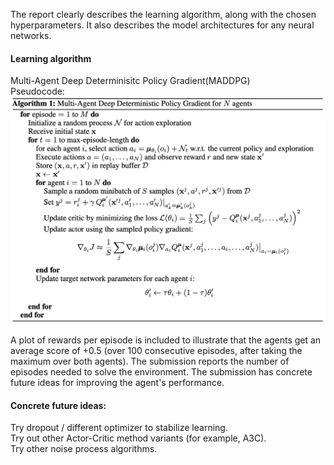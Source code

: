 The report clearly describes the learning algorithm, along with the chosen hyperparameters. It also describes the model architectures for any neural networks.
#### Learning algorithm
Multi-Agent Deep Determinisitc Policy Gradient(MADDPG)<br>
Pseudocode:<br>
![Pseudo](/Images/maddpg-algo.png)


A plot of rewards per episode is included to illustrate that the agents get an average score of +0.5 (over 100 consecutive episodes, after taking the maximum over both agents).
The submission reports the number of episodes needed to solve the environment.
The submission has concrete future ideas for improving the agent's performance.

#### Concrete future ideas:
Try dropout / different optimizer to stabilize learning.<br>
Try out other Actor-Critic method variants (for example, A3C).<br>
Try other noise process algorithms.<br>
